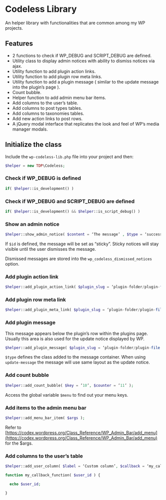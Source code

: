 # Codeless Library
An helper library with functionalities that are common among my WP projects.

## Features

- 2 functions to check if WP_DEBUG and SCRIPT_DEBUG are defined.
- Utility class to display admin notices with ability to dismiss notices via ajax.
- Utility function to add plugin action links.
- Utility function to add plugin row meta links.
- Utility function to add a plugin message ( similar to the update message into the plugin’s page ).
- Count bubble.
- Helper function to add admin menu bar items.
- Add columns to the user’s table.
- Add columns to post types tables.
- Add columns to taxonomies tables.
- Add new action links to post rows.
- A jQuery modal interface that replicates the look and feel of WP’s media manager modals.

## Initialize the class

Include the `wp-codeless-lib.php` file into your project and then:

```php
$helper = new TDP\Codeless;
```

### Check if WP_DEBUG is defined

```php
if( $helper::is_development() )
```

### Check if WP_DEBUG and SCRIPT_DEBUG are defined

```php
if( $helper::is_development() && $helper::is_script_debug() )
```

### Show an admin notice

```php
$helper::show_admin_notice( $content = ‘The message’ , $type = ‘success’ , $id );
```

If `$id` is defined, the message will be set as “sticky”. Sticky notices will stay visible until the user dismisses the message.

Dismissed messages are stored into the `wp_codeless_dismissed_notices` option.

### Add plugin action link

```php
$helper::add_plugin_action_link( $plugin_slug = ‘plugin-folder/plugin-file.php’, $label = ‘Custom link’, $link = ‘#’ );
```

### Add plugin row meta link

```php
$helper::add_plugin_meta_link( $plugin_slug = ‘plugin-folder/plugin-file.php’, $label = ‘Custom link’, $link = ‘#’ );
```

### Add plugin message

This message appears below the plugin’s row within the plugins page. Usually this area is also used for the update notice displayed by WP.

```php
$helper::add_plugin_message( $plugin_slug = ‘plugin-folder/plugin-file.php’, $message = ‘Message’, $type = ‘update-message’ );
```

`$type` defines the class added to the message container. When using `update-message` the message will use same layout as the update notice.

### Add count bubble

```php
$helper::add_count_bubble( $key = ’10’, $counter = ’11’ );
```

Access the global variable `$menu` to find out your menu keys.

### Add items to the admin menu bar

```php
$helper::add_menu_bar_item( $args );
```

Refer to [https://codex.wordpress.org/Class_Reference/WP_Admin_Bar/add_menu](https://codex.wordpress.org/Class_Reference/WP_Admin_Bar/add_menu) for the $args.

### Add columns to the user’s table

```php
$helper::add_user_column( $label = ‘Custom column’, $callback = ‘my_callback_function’, $priority = 10 );

function my_callback_function( $user_id ) {

  echo $user_id;

}
```

